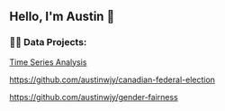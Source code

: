 ## Hello, I'm Austin 👋

<!--
**austinwjy/austinwjy** is a ✨ _special_ ✨ repository because its `README.md` (this file) appears on your GitHub profile.

Here are some ideas to get you started:

- 🔭 I’m currently working on ...
- 🌱 I’m currently learning ...
- 👯 I’m looking to collaborate on ...
- 🤔 I’m looking for help with ...
- 💬 Ask me about ...
- 📫 How to reach me: ...
- 😄 Pronouns: ...
- ⚡ Fun fact: ...
-->
<h3>👨‍💻 Data Projects:</h3>

[Time Series Analysis](https://github.com/austinwjy/time-series-analysis)

https://github.com/austinwjy/canadian-federal-election

https://github.com/austinwjy/gender-fairness

